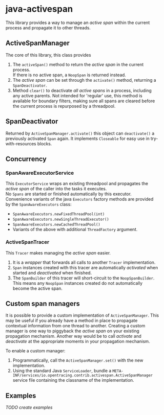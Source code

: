 # java-activespan

This library provides a way to manage an _active span_ within the current process
and propagate it to other threads.

## ActiveSpanManager

The core of this library, this class provides
 1. The `activeSpan()` method to return the _active span_ in the current process.   
    If there is no active span, a `NoopSpan` is returned instead.
 2. The _active span_ can be set through the `activate()` method,
    returning a `SpanDeactivator`.
 3. Method `clear()` to deactivate _all active spans_ in a process, including any active parents.
    Not intended for 'regular' use, this method is available for boundary filters, 
    making sure all spans are cleared before the current process is repurposed by a threadpool. 

## SpanDeactivator

Returned by `ActiveSpanManager.activate()` this object can `deactivate()` a 
previously activated `Span` again.
It implements `Closeable` for easy use in try-with-resources blocks.

## Concurrency

### SpanAwareExecutorService

This `ExecutorService` wraps an existing threadpool and propagates the _active span_
of the caller into the tasks it executes.  
No `Spans` are started or finished automatically by this executor.  
Convenience variants of the java `Executors` factory methods are provided by the `SpanAwareExecutors` class:
 - `SpanAwareExecutors.newFixedThreadPool(int)`
 - `SpanAwareExecutors.newSingleThreadExecutor()`
 - `SpanAwareExecutors.newCachedThreadPool()`
 - Variants of the above with additional `ThreadFactory` argument.

### ActiveSpanTracer

This `Tracer` makes managing the _active span_ easier.
 1. It is a _wrapper_ that forwards all calls to another `Tracer` implementation.
 2. `Span` instances created with this tracer are automatically 
    _activated_ when started and _deactivated_ when finished.
 3. The `SpanBuilder` of this tracer will short-circuit to the `NoopSpanBuilder`.
    This means any `NoopSpan` instances created do not automatically become the active span.

## Custom span managers

It is possible to provide a custom implementation of `ActiveSpanManager`.
This may be useful if you already have a method in place to propagate contextual information
from one thread to another. Creating a custom manager is one way to piggyback the _active span_ on
your existing propagation mechanism. Another way would be to call _activate_ and _deactivate_
at the appropriate moments in your propagation mechanism.  

To enable a custom manager:
 1. Programmatically, call the `ActiveSpanManager.set()` with the new implementation.
 2. Using the standard Java `ServiceLoader`, bundle a 
    `META-INF/services/io.opentracing.contrib.activespan.ActiveSpanManager` service file
    containing the classname of the implementation.

## Examples

_TODO create examples_
